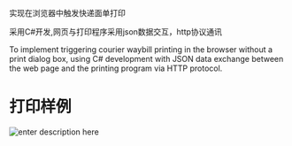 实现在浏览器中触发快递面单打印

采用C#开发,网页与打印程序采用json数据交互，http协议通讯

To implement triggering courier waybill printing in the browser without a print dialog box, 
using C# development with JSON data exchange between the web page and the printing program via HTTP protocol.
# 打印样例

![enter description here](https://github.com/kiwimg/PrintExpress/blob/master/%E9%9D%A2%E5%8D%95.jpg)

